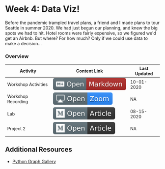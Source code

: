 # Week 4: Data Viz!

Before the pandemic trampled travel plans, a friend and I made plans to tour Seattle in summer 2020. We had just begun our planning, and knew the big spots we had to hit. Hotel rooms were fairly expensive, so we figured we'd get an Airbnb. But where? For how much? Only if we could use data to make a decision...

### Overview
| **Activity**                   | Content Link    | Last Updated |
| ---------------                | --------------- | ----------   |
| Workshop Activities            | [![Link](../tools/buttons/open-markdown.svg)](workshop/README.md) | 10-01-2020 | 
| Workshop Recording             | [![Link](../tools/buttons/open-zoom.svg)]() | NA | 
| Lab                            | [![Link](../tools/buttons/open-article.svg)](lab/README.md)  | 08-15-2020 |
| Project 2                      | [![Link](../tools/buttons/open-article.svg)](../projects/project-2/README.md)  | NA |         

## Additional Resources
- [Python Graph Gallery](https://python-graph-gallery.com/)
